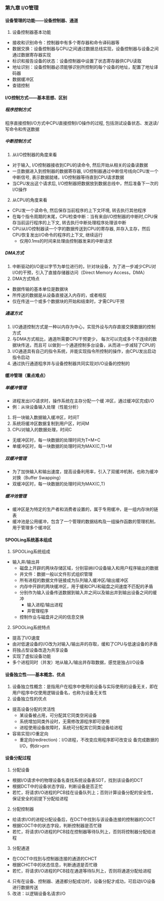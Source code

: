 ### 第九章 I/O管理

#### 设备管理的功能——设备控制器、通道
1. 设备控制器基本功能
* 接收和识别命令：控制器中有多个寄存器和命令译码器等
* 数据交换：设备控制器与CPU之间通过数据总线实现，设备控制器与设备之间通过数据寄存器实现
* 标识和报告设备的状态：设备控制器中设置了状态寄存器供CPU读取
* 地址识别：设备控制器必须能够识别所控制的每个设备的地址，配置了地址译码器
* 数据缓冲区
* 查错控制

#### I/O控制方式——基本思想、区别
##### 程序控制方式
程序直接控制I/O方式中CPU直接控制I/O操作的过程, 包括测试设备状态、发送读/写命令和传送数据
##### 中断控制方式
1. 从I/O控制器的角度来看
* 对于输入, I/O控制器接收到CPU的读命令, 然后开始从相关的设备读数据
* 一旦数据进入到控制器的数据寄存器, I/O控制器通过中断信号线向CPU发一个中断信号, 表示数据就绪，I/O控制器等待直到CPU请求数据
* 当CPU发出这个请求后, I/O控制器把数据放到数据总线中，然后准备下一次的I/O操作
2. 从CPU的角度来看
* CPU发一个读命令, 然后保存当前程序的上下文环境, 转去执行其他程序
* 在每个指令周期的末尾，CPU检查中断：当有来自I/O控制器的中断时,CPU保存当前运行程序的上下文, 转去执行中断处理程序处理该中断
* CPU从I/O控制器读一个字的数据传送到CPU的寄存器, 并存入主存，然后CPU恢复发出I/O命令的程序的上下文, 继续运行
  * 仅用0.1ms的时间来处理由控制器发来的中断请求
##### DMA方式
1. 中断驱动的I/O是以字节为单位进行的，针对块设备，为了进一步减少CPU对I/O的干预，引入了直接存储器访问（Direct Memory Access，DMA）
2. DMA方式特点
* 数据传输的基本单位是数据块
* 所传送的数据是从设备直接送入内存的，或者相反
* 仅在传送一个或多个数据块的开始和结束时，才需CPU干预
##### 通道方式
1. I/O通道控制方式是一种以内存为中心，实现外设与内存直接交换数据的控制方式
2. 与DMA方式相比，通道所需要CPU干预更少， 每次可以完成多个不连续的数据块传送，而且可
以做到一个通道控制多台设备，从而进一步减轻了CPU的
3. I/O通道具有自己的指令系统，并能实现指令所控制的操作，由CPU发出启动指令启动
4. 通过执行通道程序并与设备控制器共同实现对I/O设备的控制的
#### 缓冲管理（重点难点）
##### 单缓冲管理
* 进程发出I/O请求时，操作系统在主存分配一个缓
冲区，通过缓冲区完成I/O
* 例：从块设备输入处理（性能分析）
1. 将一块输入数据输入缓冲区，时间T
2. 系统将缓冲区数据复制到用户区，时间M
3. CPU对输入的数据处理，时间C
* 无缓冲区时，每一块数据的处理时间为T+M+C
* 单缓冲区时，每一块数据的处理时间为MAX(C,T)+M
##### 双缓冲管理
* 为了加快输入和输出速度，提高设备利用率，引入了双缓冲机制，也称为缓冲对换（Buffer Swapping）
* 双缓冲区时，每一块数据的处理时间为MAX(C,T)
##### 缓冲池管理
* 缓冲区是为特定的生产者和消费者设置的，属于专用缓冲，是一组内存块的链表
* 缓冲池是公用缓冲，包含了一个管理的数据结构及一组操作函数的管理机制，用于管理多个缓冲区
#### SPOOLing系统基本组成
1. SPOOLing系统组成
* 输入井/输出井
  * 磁盘上开辟的两块存储区域，分别容纳I/O设备输入和用户程序输出的数据
  * 井文件：数据一般以文件形式组织管理
  * 所有进程的数据文件链接成为队列输入缓冲区/输出缓冲区
  * 内存中开辟的两块缓冲区，用于缓和CPU和磁盘之间速度不匹配的矛盾
  * 分别作为输入设备传送数据到输入井之间以及输出井到输出设备之间的缓冲
    * 输入进程/输出进程
    * 井管理程序
  * 控制作业与磁盘井之间的信息交换
2. SPOOLing系统特点
* 提高了I/O速度
* 由对低速设备的I/O改为对输入/输出井的存取，缓和了CPU与低速设备的矛盾
* 将独占型设备改造为共享设备
* 实现了虚拟设备功能
* 多个进程同时（并发）地从输入/输出井存取数据，感觉是独占I/O设备
#### 设备独立性——基本概念、优点
1. 设备独立性概念：是指用户在程序中使用的设备与实际使用的设备无关，即在用户程序中仅使用逻辑设备名，也称为设备无关性
2. 设备独立性的优点
* 提高设备分配的灵活性
   * 某设备被占用，可分配其它同类空闲设备
   * 系统增加同类外设时，无需修改源程序即可使用
   * 进程使用设备故障时，系统可分配其它同类设备给进程
* 容易实现I/O重定向
   * 重定向(redirection)：I/O进程，不改变应用程序即可改变设
备完成数据的I/O，例dir>prn
#### 设备分配过程
1. 分配设备
* 根据I/O请求中的物理设备名查找系统设备表SDT，找到该设备的DCT
* 根据DCT中的设备状态字段，判断设备是否正忙
* 若忙，将请求I/O进程的PCB挂在设备队列上；否则计算设备分配的安全性，保证安全的前提下分配给进程
2. 分配控制器
* 给请求I/O的进程分配设备后，在DCT中找到与该设备连接的控制器的COCT
* 根据COCT中的状态字段，判断控制器是否忙碌
* 若忙，将请求I/O进程的PCB挂在控制器等待队列上，否则将控制器分配给进程
3. 分配通道
* 在COCT中找到与控制器连接的通道的CHCT
* 根据CHCT中的状态信息，判断通道是否忙碌
* 若忙，将请求I/O进程的PCB挂在通道等待队列上，否则将通道分配给进程
4. 只有在设备、控制器、通道都分配成功时，设备分配才成功，可启动I/O设备进行数据传送
5. 改进：以逻辑设备名请求I/O